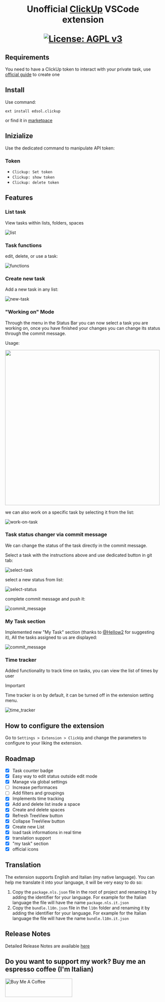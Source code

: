 <h1 align='center'>
Unofficial <a href="http://clickup.com">ClickUp</a> VSCode extension

[![License: AGPL v3](https://img.shields.io/badge/License-AGPL_v3-blue)](https://www.gnu.org/licenses/agpl-3.0)

</h1>

## Requirements

You need to have a ClickUp token to interact with your private task, use [official guide](https://docs.clickup.com/en/articles/1367130-getting-started-with-the-clickup-api) to create one

## Install

Use command:

```
ext install edsol.clickup
```

or find it in [marketpace](https://marketplace.visualstudio.com/items?itemName=edsol.clickup)

## Inizialize

Use the dedicated command to manipulate API token:

### Token

- `Clickup: Set token`
- `Clickup: show token`
- `Clickup: delete token`

## Features

### List task

View tasks within lists, folders, spaces

![list](./docs/list_task.png)

### Task functions

edit, delete, or use a task:

![functions](./docs/edit_task.png)

### Create new task

Add a new task in any list:

![new-task](./docs/new_task.png)

### "Working on" Mode

Through the menu in the Status Bar you can now select a task you are working on, once you have finished your changes you can change its status through the commit message.

Usage:

<img src="./docs/status.gif" height=500></img>

we can also work on a specific task by selecting it from the list:

![work-on-task](./docs/work_on.png)

### Task status changer via commit message

We can change the status of the task directly in the commit message.

Select a task with the instructions above and use dedicated button in git tab:

![select-task](./docs/select_task.png)

select a new status from list:

![select-status](./docs/select_status.png)

complete commit message and push it:

![commit_message](./docs/commit_message.png)

### My Task section

Implemented new "My Task" section (thanks to [@HeIIow2](https://github.com/HeIIow2) for suggesting it), All the tasks assigned to us are displayed:

![commit_message](./docs/my_task_section.png)

### Time tracker

Added functionality to track time on tasks, you can view the list of times by user

> [!IMPORTANT]  
> Time tracker is on by default, it can be turned off in the extension setting menu.

![time_tracker](./docs/time_tracker.png)

## How to configure the extension

Go to `Settings > Extension > ClickUp` and change the parameters to configure to your liking the extension.

## Roadmap

- [x] Task counter badge
- [x] Easy way to edit status outside edit mode
- [x] Manage via global settings
- [ ] Increase performaces
- [ ] Add filters and groupings
- [x] Implements time tracking
- [x] Add and delete list insde a space
- [x] Create and delete spaces
- [x] Refresh TreeView button
- [x] Collapse TreeView button
- [x] Create new List
- [x] load task informations in real time
- [x] translation support
- [x] "my task" section
- [x] official icons

## Translation

The extension supports English and Italian (my native language). You can help me translate it into your language, it will be very easy to do so:

1. Copy the `package.nls.json` file in the root of project and renaming it by adding the identifier for your language. For example for the Italian language the file will have the name `package.nls.it.json`
2. Copy the `bundle.l10n.json` file in the `l10n` folder and renaming it by adding the identifier for your language. For example for the Italian language the file will have the name `bundle.l10n.it.json`

## Release Notes

Detailed Release Notes are available [here](CHANGELOG.md)

## Do you want to support my work? Buy me an espresso coffee (I'm Italian)

<a href="https://www.buymeacoffee.com/edsol" target="_blank"><img src="https://cdn.buymeacoffee.com/buttons/v2/default-yellow.png" alt="Buy Me A Coffee" style="height: 60px !important;width: 217px !important;" ></a>
